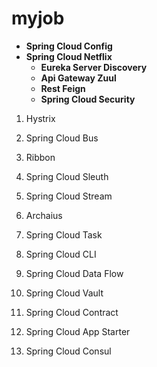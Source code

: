 # myjob
 - **Spring Cloud Config**
 - **Spring Cloud Netflix**
     - **Eureka Server Discovery**
     - **Api Gateway Zuul**
     - **Rest Feign**
     - **Spring Cloud Security**



1. Hystrix
2. Spring Cloud Bus
3. Ribbon
4. Spring Cloud Sleuth
5. Spring Cloud Stream
7. Archaius 
8. Spring Cloud Task


1. Spring Cloud CLI
2. Spring Cloud Data Flow
3. Spring Cloud Vault
4. Spring Cloud Contract
5. Spring Cloud App Starter
6. Spring Cloud Consul
